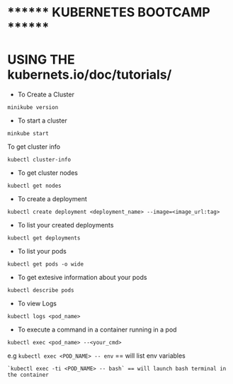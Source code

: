 ****** KUBERNETES BOOTCAMP ******
=========================================
USING THE kubernets.io/doc/tutorials/
=========================================

- To Create a Cluster

`minikube version`


- To start a cluster

`minkube start`


To get cluster info

`kubectl cluster-info`


- To get cluster nodes

`kubectl get nodes`


- To create a deployment

`kubectl create deployment <deployment_name> --image=<image_url:tag>` 


- To list your created deployments

`kubectl get deployments`


- To list your pods

`kubectl get pods -o wide`


- To get extesive information about your pods

`kubectl describe pods`


- To view Logs

`kubectl logs <pod_name>`


- To execute a command in a container running in a pod

`kubectl exec <pod_name> --<your_cmd>`

e.g `kubectl exec <POD_NAME> -- env`   == will list env variables

    `kubectl exec -ti <POD_NAME> -- bash` == will launch bash terminal in the container


